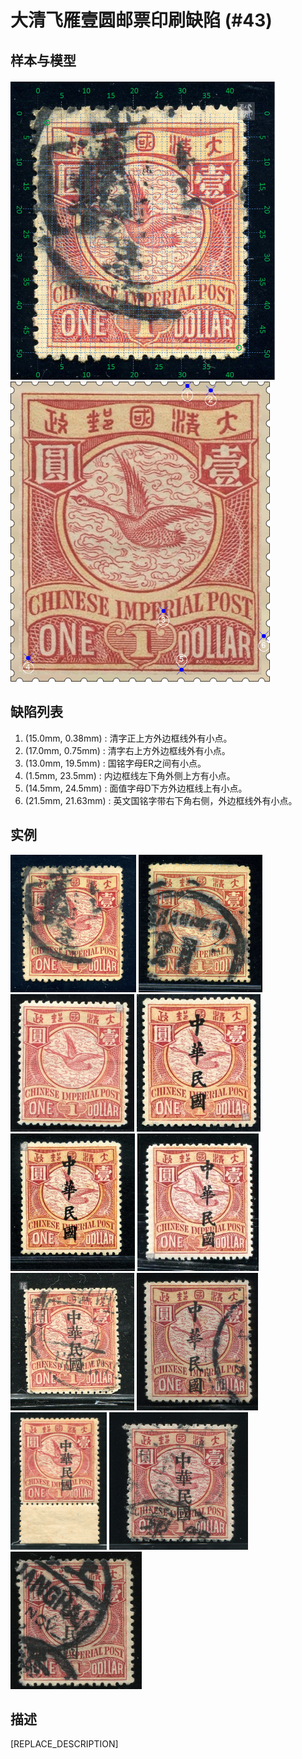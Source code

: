 # 大清飞雁壹圆邮票印刷缺陷 (#43)

## 样本与模型
<img src="sampling.png" height=480/> <img src="model.png" height=480/>

## 缺陷列表
1. (15.0mm, 0.38mm) :  清字正上方外边框线外有小点。
1. (17.0mm, 0.75mm) :  清字右上方外边框线外有小点。
1. (13.0mm, 19.5mm) :  国铭字母ER之间有小点。
1. (1.5mm, 23.5mm) :  内边框线左下角外侧上方有小点。
1. (14.5mm, 24.5mm) :  面值字母D下方外边框线上有小点。
1. (21.5mm, 21.63mm) :  英文国铭字带右下角右侧，外边框线外有小点。


## 实例
<img src="2008-11-01_00008948036A.jpg" height=220/> <img src="2011-03-12_00041218112A.jpg" height=220/> <img src="2011-03-21_00041281007A.jpg" height=220/> <img src="2012-02-20_00056764024A.jpg" height=220/> <img src="2012-08-01_00067305035A.jpg" height=220/> <img src="2013-11-15_00128085004A.jpg" height=220/> <img src="2014-03-08_00136531025A.jpg" height=220/> <img src="2014-08-02_00149942024A.jpg" height=220/> <img src="2015-12-18_00196205026A.jpg" height=220/> <img src="2015-12-28_00196438055A.jpg" height=220/> <img src="570_151_160478036A.jpg" height=220/> 


## 描述
[REPLACE_DESCRIPTION]

